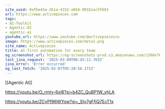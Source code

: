 ```yaml
---
site_uuid: 0afbe41e-2b1a-4332-a016-901b1ac5f663
url: https://www.activepieces.com
tags:
- AI-Toolkit
- Agentic-AI
- agentic-ai
youtube_url: https://www.youtube.com/@activepiecesco
image: https://www.activepieces.com/meta1.png
site_name: Activepieces
title: AI-first automation for every team
og_screenshot_url: https://og-screenshots-prod.s3.amazonaws.com/1366x768/80/false/2c0e8fad4caa3532f8f3fc771cd1b8c9c00032163d8f8f18ab9155f083d53d6e.jpeg
last_jina_request: '2025-03-09T06:45:11.763Z'
jina_error: 'Error occurred'
og_last_fetch: '2025-03-07T05:20:56.171Z'
---
```

[[Agentic AI]]

https://youtu.be/O_rmtv-6xl8?si=b4ZC_QuBP1W_yhLA

https://youtu.be/ZCvPf96WYow?si=_SIv7gFfjQ7EcT1x
